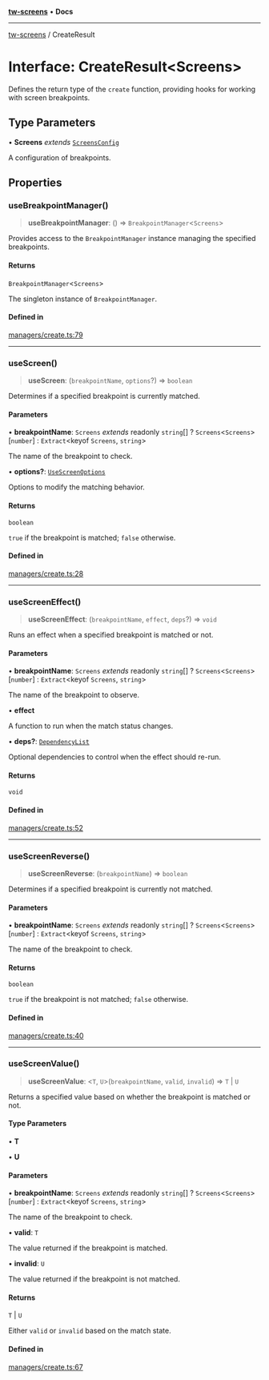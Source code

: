 [**tw-screens**](../README.md) • **Docs**

***

[tw-screens](../README.md) / CreateResult

# Interface: CreateResult\<Screens\>

Defines the return type of the `create` function, providing hooks for working
with screen breakpoints.

## Type Parameters

• **Screens** *extends* [`ScreensConfig`](../type-aliases/ScreensConfig.md)

A configuration of breakpoints.

## Properties

### useBreakpointManager()

> **useBreakpointManager**: () => `BreakpointManager`\<`Screens`\>

Provides access to the `BreakpointManager` instance managing the specified breakpoints.

#### Returns

`BreakpointManager`\<`Screens`\>

The singleton instance of `BreakpointManager`.

#### Defined in

[managers/create.ts:79](https://github.com/saoudi-h/tw-screens/blob/88fd7cb306de641c909967670d6d413d954f23c9/src/managers/create.ts#L79)

***

### useScreen()

> **useScreen**: (`breakpointName`, `options`?) => `boolean`

Determines if a specified breakpoint is currently matched.

#### Parameters

• **breakpointName**: `Screens` *extends* readonly `string`[] ? `Screens`\<`Screens`\>\[`number`\] : `Extract`\<keyof `Screens`, `string`\>

The name of the breakpoint to check.

• **options?**: [`UseScreenOptions`](UseScreenOptions.md)

Options to modify the matching behavior.

#### Returns

`boolean`

`true` if the breakpoint is matched; `false` otherwise.

#### Defined in

[managers/create.ts:28](https://github.com/saoudi-h/tw-screens/blob/88fd7cb306de641c909967670d6d413d954f23c9/src/managers/create.ts#L28)

***

### useScreenEffect()

> **useScreenEffect**: (`breakpointName`, `effect`, `deps`?) => `void`

Runs an effect when a specified breakpoint is matched or not.

#### Parameters

• **breakpointName**: `Screens` *extends* readonly `string`[] ? `Screens`\<`Screens`\>\[`number`\] : `Extract`\<keyof `Screens`, `string`\>

The name of the breakpoint to observe.

• **effect**

A function to run when the match status changes.

• **deps?**: [`DependencyList`](../type-aliases/DependencyList.md)

Optional dependencies to control when the effect should re-run.

#### Returns

`void`

#### Defined in

[managers/create.ts:52](https://github.com/saoudi-h/tw-screens/blob/88fd7cb306de641c909967670d6d413d954f23c9/src/managers/create.ts#L52)

***

### useScreenReverse()

> **useScreenReverse**: (`breakpointName`) => `boolean`

Determines if a specified breakpoint is currently not matched.

#### Parameters

• **breakpointName**: `Screens` *extends* readonly `string`[] ? `Screens`\<`Screens`\>\[`number`\] : `Extract`\<keyof `Screens`, `string`\>

The name of the breakpoint to check.

#### Returns

`boolean`

`true` if the breakpoint is not matched; `false` otherwise.

#### Defined in

[managers/create.ts:40](https://github.com/saoudi-h/tw-screens/blob/88fd7cb306de641c909967670d6d413d954f23c9/src/managers/create.ts#L40)

***

### useScreenValue()

> **useScreenValue**: \<`T`, `U`\>(`breakpointName`, `valid`, `invalid`) => `T` \| `U`

Returns a specified value based on whether the breakpoint is matched or not.

#### Type Parameters

• **T**

• **U**

#### Parameters

• **breakpointName**: `Screens` *extends* readonly `string`[] ? `Screens`\<`Screens`\>\[`number`\] : `Extract`\<keyof `Screens`, `string`\>

The name of the breakpoint to check.

• **valid**: `T`

The value returned if the breakpoint is matched.

• **invalid**: `U`

The value returned if the breakpoint is not matched.

#### Returns

`T` \| `U`

Either `valid` or `invalid` based on the match state.

#### Defined in

[managers/create.ts:67](https://github.com/saoudi-h/tw-screens/blob/88fd7cb306de641c909967670d6d413d954f23c9/src/managers/create.ts#L67)
